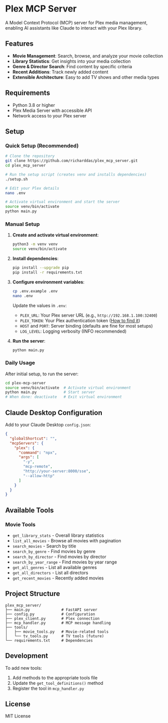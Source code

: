 # Plex MCP Server

A Model Context Protocol (MCP) server for Plex media management, enabling AI assistants like Claude to interact with your Plex library.

## Features

- **Movie Management**: Search, browse, and analyze your movie collection
- **Library Statistics**: Get insights into your media collection
- **Genre & Director Search**: Find content by specific criteria
- **Recent Additions**: Track newly added content
- **Extensible Architecture**: Easy to add TV shows and other media types

## Requirements

- Python 3.8 or higher
- Plex Media Server with accessible API
- Network access to your Plex server

## Setup

### Quick Setup (Recommended)

```bash
# Clone the repository
git clone https://github.com/richarddas/plex_mcp_server.git
cd plex_mcp_server

# Run the setup script (creates venv and installs dependencies)
./setup.sh

# Edit your Plex details
nano .env

# Activate virtual environment and start the server
source venv/bin/activate
python main.py
```

### Manual Setup

1. **Create and activate virtual environment**:

   ```bash
   python3 -m venv venv
   source venv/bin/activate
   ```

2. **Install dependencies**:

   ```bash
   pip install --upgrade pip
   pip install -r requirements.txt
   ```

3. **Configure environment variables**:

   ```bash
   cp .env.example .env
   nano .env
   ```

   Update the values in `.env`:

   - `PLEX_URL`: Your Plex server URL (e.g., `http://192.168.1.100:32400`)
   - `PLEX_TOKEN`: Your Plex authentication token ([How to find it](https://support.plex.tv/articles/204059436-finding-an-authentication-token-x-plex-token/))
   - `HOST` and `PORT`: Server binding (defaults are fine for most setups)
   - `LOG_LEVEL`: Logging verbosity (INFO recommended)

4. **Run the server**:
   ```bash
   python main.py
   ```

### Daily Usage

After initial setup, to run the server:

```bash
cd plex-mcp-server
source venv/bin/activate  # Activate virtual environment
python main.py            # Start server
# When done: deactivate   # Exit virtual environment
```

## Claude Desktop Configuration

Add to your Claude Desktop `config.json`:

```json
{
  "globalShortcut": "",
  "mcpServers": {
    "plex": {
      "command": "npx",
      "args": [
        "-y",
        "mcp-remote",
        "http://your-server:8000/sse",
        "--allow-http"
      ]
    }
  }
}
```

## Available Tools

### Movie Tools

- `get_library_stats` - Overall library statistics
- `list_all_movies` - Browse all movies with pagination
- `search_movies` - Search by title
- `search_by_genre` - Find movies by genre
- `search_by_director` - Find movies by director
- `search_by_year_range` - Find movies by year range
- `get_all_genres` - List all available genres
- `get_all_directors` - List all directors
- `get_recent_movies` - Recently added movies

## Project Structure

```
plex_mcp_server/
├── main.py              # FastAPI server
├── config.py            # Configuration
├── plex_client.py       # Plex connection
├── mcp_handler.py       # MCP message handling
├── tools/
│   ├── movie_tools.py   # Movie-related tools
│   └── tv_tools.py      # TV tools (future)
└── requirements.txt     # Dependencies
```

## Development

To add new tools:

1. Add methods to the appropriate tools file
2. Update the `get_tool_definitions()` method
3. Register the tool in `mcp_handler.py`

## License

MIT License
